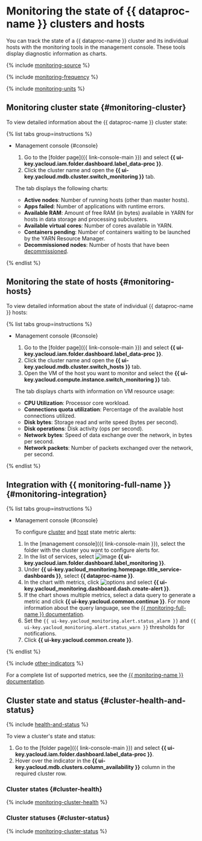 # Monitoring the state of {{ dataproc-name }} clusters and hosts

You can track the state of a {{ dataproc-name }} cluster and its individual hosts with the monitoring tools in the management console. These tools display diagnostic information as charts.

{% include [monitoring-source](../../_includes/mdb/monitoring-provides.md) %}

{% include [monitoring-frequency](../../_includes/mdb/monitoring-freq.md) %}

{% include [monitoring-units](../../_includes/mdb/note-monitoring-auto-units.md) %}

## Monitoring cluster state {#monitoring-cluster}

To view detailed information about the {{ dataproc-name }} cluster state:

{% list tabs group=instructions %}

- Management console {#console}

   1. Go to the [folder page]({{ link-console-main }}) and select **{{ ui-key.yacloud.iam.folder.dashboard.label_data-proc }}**.
   1. Click the cluster name and open the **{{ ui-key.yacloud.mdb.cluster.switch_monitoring }}** tab.

   The tab displays the following charts:

   * **Active nodes**: Number of running hosts (other than master hosts).
   * **Apps failed**: Number of applications with runtime errors.
   * **Available RAM**: Amount of free RAM (in bytes) available in YARN for hosts in data storage and processing subclusters.
   * **Available virtual cores**: Number of cores available in YARN.
   * **Containers pending**: Number of containers waiting to be launched by the YARN Resource Manager.
   * **Decommissioned nodes**: Number of hosts that have been [decommissioned](../concepts/decommission.md).

{% endlist %}

## Monitoring the state of hosts {#monitoring-hosts}

To view detailed information about the state of individual {{ dataproc-name }} hosts:

{% list tabs group=instructions %}

- Management console {#console}

   1. Go to the [folder page]({{ link-console-main }}) and select **{{ ui-key.yacloud.iam.folder.dashboard.label_data-proc }}**.
   1. Click the cluster name and open the **{{ ui-key.yacloud.mdb.cluster.switch_hosts }}** tab.
   1. Open the VM of the host you want to monitor and select the **{{ ui-key.yacloud.compute.instance.switch_monitoring }}** tab.

   The tab displays charts with information on VM resource usage:

   * **CPU Utilization**: Processor core workload.
   * **Connections quota utilization**: Percentage of the available host connections utilized.
   * **Disk bytes**: Storage read and write speed (bytes per second).
   * **Disk operations**: Disk activity (ops per second).
   * **Network bytes**: Speed of data exchange over the network, in bytes per second.
   * **Network packets**: Number of packets exchanged over the network, per second.

{% endlist %}


## Integration with {{ monitoring-full-name }} {#monitoring-integration}

{% list tabs group=instructions %}

- Management console {#console}

   To configure [cluster](#monitoring-cluster) and [host](#monitoring-hosts) state metric alerts:

   1. In the [management console]({{ link-console-main }}), select the folder with the cluster you want to configure alerts for.
   1. In the list of services, select ![image](../../_assets/console-icons/display-pulse.svg) **{{ ui-key.yacloud.iam.folder.dashboard.label_monitoring }}**.
   1. Under **{{ ui-key.yacloud_monitoring.homepage.title_service-dashboards }}**, select **{{ dataproc-name }}**.
   1. In the chart with metrics, click ![options](../../_assets/console-icons/ellipsis.svg) and select **{{ ui-key.yacloud_monitoring.dashboard.dash.create-alert }}**.
   1. If the chart shows multiple metrics, select a data query to generate a metric and click **{{ ui-key.yacloud.common.continue }}**. For more information about the query language, see the [{{ monitoring-full-name }} documentation](../../monitoring/concepts/querying.md).
   1. Set the `{{ ui-key.yacloud_monitoring.alert.status_alarm }}` and `{{ ui-key.yacloud_monitoring.alert.status_warn }}` thresholds for notifications.
   1. Click **{{ ui-key.yacloud.common.create }}**.

{% endlist %}

{% include [other-indicators](../../_includes/mdb/other-indicators.md) %}

For a complete list of supported metrics, see the [{{ monitoring-name }} documentation](../../monitoring/metrics-ref/index.md#data-proc).


## Cluster state and status {#cluster-health-and-status}

{% include [health-and-status](../../_includes/mdb/monitoring-cluster-health-and-status.md) %}

To view a cluster's state and status:

1. Go to the [folder page]({{ link-console-main }}) and select **{{ ui-key.yacloud.iam.folder.dashboard.label_data-proc }}**.
1. Hover over the indicator in the **{{ ui-key.yacloud.mdb.clusters.column_availability }}** column in the required cluster row.

### Cluster states {#cluster-health}

{% include [monitoring-cluster-health](../../_includes/mdb/monitoring-cluster-health.md) %}

### Cluster statuses {#cluster-status}

{% include [monitoring-cluster-status](../../_includes/mdb/monitoring-cluster-status.md) %}
